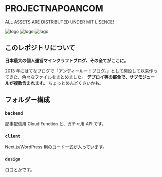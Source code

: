 # PROJECTNAPOANCOM

ALL ASSETS ARE DISTRIBUTED UNDER MIT LISENCE!

![logo](https://raw.githubusercontent.com/sasigume/projectnapoancom/main/readme-assets/logo.png)
![logo](https://raw.githubusercontent.com/sasigume/projectnapoancom/main/readme-assets/maikura.png)
![logo](https://raw.githubusercontent.com/sasigume/projectnapoancom/main/readme-assets/longneck.png)

## このレポジトリについて

**日本最大の個人運営マインクラフトブログ、その全てがここに。**

2013 年にはてなブログで「アンディールー！ブログ。」として開設して以来作ってきた、色々なファイルをまとめました。
**デプロイ等の都合で、サブモジュールが複数含まれます。** ちょっとめんどくさいかも。

## フォルダー構成

### `backend`

記事配信用 Cloud Function と、ガチャ用 API です。

### `client`

Next.js/WordPress 用のコード一式が入っています。

### `design`

ロゴとかです。
